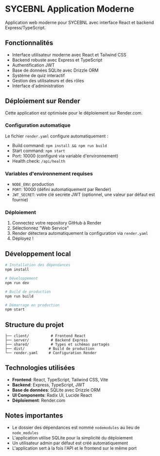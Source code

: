 # SYCEBNL Application Moderne

Application web moderne pour SYCEBNL avec interface React et backend Express/TypeScript.

## Fonctionnalités

- Interface utilisateur moderne avec React et Tailwind CSS
- Backend robuste avec Express et TypeScript
- Authentification JWT
- Base de données SQLite avec Drizzle ORM
- Système de quiz interactif
- Gestion des utilisateurs et des rôles
- Interface d'administration

## Déploiement sur Render

Cette application est optimisée pour le déploiement sur Render.com.

### Configuration automatique

Le fichier `render.yaml` configure automatiquement :
- Build command: `npm install && npm run build`
- Start command: `npm start`
- Port: 10000 (configuré via variable d'environnement)
- Health check: `/api/health`

### Variables d'environnement requises

- `NODE_ENV`: production
- `PORT`: 10000 (défini automatiquement par Render)
- `JWT_SECRET`: votre clé secrète JWT (optionnel, une valeur par défaut est fournie)

### Déploiement

1. Connectez votre repository GitHub à Render
2. Sélectionnez "Web Service"
3. Render détectera automatiquement la configuration via `render.yaml`
4. Déployez !

## Développement local

```bash
# Installation des dépendances
npm install

# Développement
npm run dev

# Build de production
npm run build

# Démarrage en production
npm start
```

## Structure du projet

```
├── client/          # Frontend React
├── server/          # Backend Express
├── shared/          # Types et schémas partagés
├── dist/           # Build de production
└── render.yaml     # Configuration Render
```

## Technologies utilisées

- **Frontend**: React, TypeScript, Tailwind CSS, Vite
- **Backend**: Express, TypeScript, JWT
- **Base de données**: SQLite avec Drizzle ORM
- **UI Components**: Radix UI, Lucide React
- **Déploiement**: Render.com

## Notes importantes

- Le dossier des dépendances est nommé `nodemodules` au lieu de `node_modules`
- L'application utilise SQLite pour la simplicité du déploiement
- Un utilisateur admin par défaut est créé automatiquement
- L'application sert à la fois l'API et le frontend sur le même port

